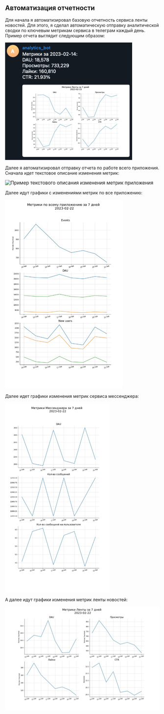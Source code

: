 ## Автоматизация отчетности

Для начала я автоматизировал базовую отчетность сервиса ленты новостей. Для этого, я сделал автоматическую отправку аналитической сводки по ключевым метрикам сервиса в телеграм каждый день. Пример отчета выглядит следующим образом:

<img src="./Feed service report/Пример основного отчета.png" alt="Пример основного отчета" style="zoom:110%;" />

Далее я автоматизировал отправку отчета по работе всего приложения. Сначала идет текстовое описание изменения метрик:

<img src="./Full report/Единый отчет.png" alt="Пример текстового описания изменения метрик приложения" style="zoom:110%;" />

Далее идут графики с изменениями метрик по все приложению:

<img src="./Full report/Единый отчет. Метрики по всему приложению.jpg" alt="Пример графиков с изменениями метрик по всему приложению" style="zoom:60%;" />

Далее идет графики изменения метрик сервиса мессенджера:

<img src="./Full report/Единый отчет. Метрики мессенджера.jpg" alt="Пример графиков с изменениями метрик по мессенджеру" style="zoom:60%;" />

А далее идут графики изменения метрик ленты новостей:

<img src="./Full report/Единый отчет. Метрики ленты.jpg" alt="Пример графиков с изменениями метрик по ленте новостей" style="zoom:70%;" />



